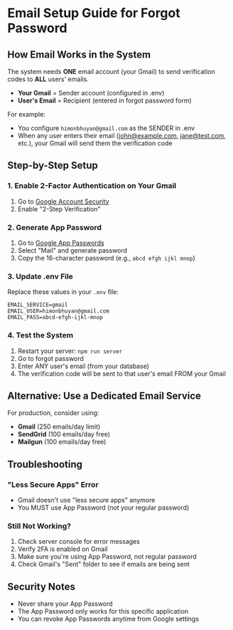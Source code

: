 # Email Setup Guide for Forgot Password

## How Email Works in the System

The system needs **ONE** email account (your Gmail) to send verification codes to **ALL** users' emails.

- **Your Gmail** = Sender account (configured in .env)
- **User's Email** = Recipient (entered in forgot password form)

For example:
- You configure `himonbhuyan@gmail.com` as the SENDER in .env
- When any user enters their email (john@example.com, jane@test.com, etc.), your Gmail will send them the verification code

## Step-by-Step Setup

### 1. Enable 2-Factor Authentication on Your Gmail
1. Go to [Google Account Security](https://myaccount.google.com/security)
2. Enable "2-Step Verification"

### 2. Generate App Password
1. Go to [Google App Passwords](https://myaccount.google.com/apppasswords)
2. Select "Mail" and generate password
3. Copy the 16-character password (e.g., `abcd efgh ijkl mnop`)

### 3. Update .env File
Replace these values in your `.env` file:
```env
EMAIL_SERVICE=gmail
EMAIL_USER=himonbhuyan@gmail.com
EMAIL_PASS=abcd-efgh-ijkl-mnop
```

### 4. Test the System
1. Restart your server: `npm run server`
2. Go to forgot password
3. Enter ANY user's email (from your database)
4. The verification code will be sent to that user's email FROM your Gmail

## Alternative: Use a Dedicated Email Service

For production, consider using:
- **Gmail** (250 emails/day limit)
- **SendGrid** (100 emails/day free)
- **Mailgun** (100 emails/day free)

## Troubleshooting

### "Less Secure Apps" Error
- Gmail doesn't use "less secure apps" anymore
- You MUST use App Password (not your regular password)

### Still Not Working?
1. Check server console for error messages
2. Verify 2FA is enabled on Gmail
3. Make sure you're using App Password, not regular password
4. Check Gmail's "Sent" folder to see if emails are being sent

## Security Notes
- Never share your App Password
- The App Password only works for this specific application
- You can revoke App Passwords anytime from Google settings